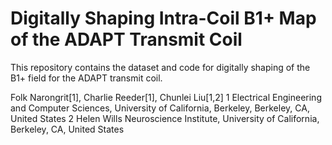 # Digitally Shaping Intra-Coil B1+ Map of the ADAPT Transmit Coil

This repository contains the dataset and code for digitally shaping of the B1+ field for the ADAPT transmit coil.

Folk Narongrit[1], Charlie Reeder[1], Chunlei Liu[1,2]
1 Electrical Engineering and Computer Sciences, University of California, Berkeley, Berkeley, CA, United States
2 Helen Wills Neuroscience Institute, University of California, Berkeley, CA, United States
